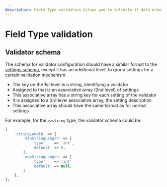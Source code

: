 ```yaml
---
description: Field Type validation allows you to validate if data entered stored in the Field conforms to the schema.
---
```


# Field Type validation

## Validator schema

The schema for validator configuration should have a similar format to the [settings schema](field_type_type_and_value.md#field-type-settings),
except it has an additional level, to group settings for a certain validation mechanism:

- The key on the 1st level is a string, identifying a validator
- Assigned to that is an associative array (2nd level) of settings
- This associative array has a string key for each setting of the validator
- It is assigned to a 3rd level associative array, the setting description
- This associative array should have the same format as for normal settings

For example, for the `ezstring` type, the validator schema could be:

``` php
[
    'stringLength' => [
        'minStringLength' => [
            'type'    => 'int',
            'default' => 0,
        ],
        'maxStringLength' => [
            'type'    => 'int'
            'default' => null,
        ]
    ],
];
```
